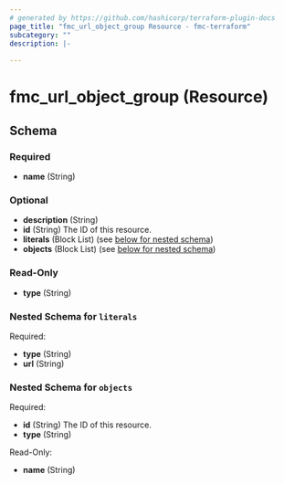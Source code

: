 ```yaml
---
# generated by https://github.com/hashicorp/terraform-plugin-docs
page_title: "fmc_url_object_group Resource - fmc-terraform"
subcategory: ""
description: |-
  
---
```


# fmc_url_object_group (Resource)





<!-- schema generated by tfplugindocs -->
## Schema

### Required

- **name** (String)

### Optional

- **description** (String)
- **id** (String) The ID of this resource.
- **literals** (Block List) (see [below for nested schema](#nestedblock--literals))
- **objects** (Block List) (see [below for nested schema](#nestedblock--objects))

### Read-Only

- **type** (String)

<a id="nestedblock--literals"></a>
### Nested Schema for `literals`

Required:

- **type** (String)
- **url** (String)


<a id="nestedblock--objects"></a>
### Nested Schema for `objects`

Required:

- **id** (String) The ID of this resource.
- **type** (String)

Read-Only:

- **name** (String)


